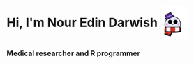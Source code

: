 <h1 style="display: flex; align-items: center; gap: 10px; margin: 0">
  <span>Hi, I'm Nour Edin Darwish</span> 
  <img src="https://raw.githubusercontent.com/adqe404/BrawlStarsAnimatedPins/master/Player%20Pins/Campaigns/BRAWLIDAYS/Gifs/emoji_brawlmas_thanks.gif" width="60" style="display: inline-block">
</h1>

### Medical researcher and R programmer
